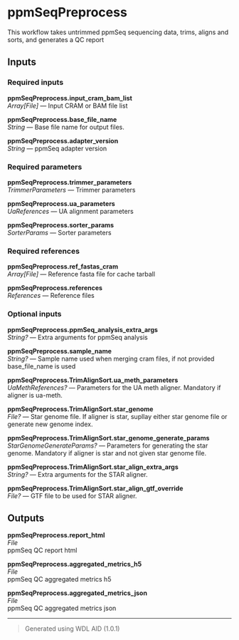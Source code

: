 # ppmSeqPreprocess
This workflow takes untrimmed ppmSeq sequencing data, trims, aligns and sorts, and generates a QC report

## Inputs

### Required inputs
<p name="ppmSeqPreprocess.input_cram_bam_list">
        <b>ppmSeqPreprocess.input_cram_bam_list</b><br />
        <i>Array[File] </i> &mdash; 
         Input CRAM or BAM file list <br /> 
</p>
<p name="ppmSeqPreprocess.base_file_name">
        <b>ppmSeqPreprocess.base_file_name</b><br />
        <i>String </i> &mdash; 
         Base file name for output files. <br /> 
</p>
<p name="ppmSeqPreprocess.adapter_version">
        <b>ppmSeqPreprocess.adapter_version</b><br />
        <i>String </i> &mdash; 
         ppmSeq adapter version <br /> 
</p>

### Required parameters
<p name="ppmSeqPreprocess.trimmer_parameters">
        <b>ppmSeqPreprocess.trimmer_parameters</b><br />
        <i>TrimmerParameters </i> &mdash; 
         Trimmer parameters <br /> 
</p>
<p name="ppmSeqPreprocess.ua_parameters">
        <b>ppmSeqPreprocess.ua_parameters</b><br />
        <i>UaReferences </i> &mdash; 
         UA alignment parameters <br /> 
</p>
<p name="ppmSeqPreprocess.sorter_params">
        <b>ppmSeqPreprocess.sorter_params</b><br />
        <i>SorterParams </i> &mdash; 
         Sorter parameters <br /> 
</p>

### Required references
<p name="ppmSeqPreprocess.ref_fastas_cram">
        <b>ppmSeqPreprocess.ref_fastas_cram</b><br />
        <i>Array[File] </i> &mdash; 
         Reference fasta file for cache tarball <br /> 
</p>
<p name="ppmSeqPreprocess.references">
        <b>ppmSeqPreprocess.references</b><br />
        <i>References </i> &mdash; 
         Reference files <br /> 
</p>

### Optional inputs
<p name="ppmSeqPreprocess.ppmSeq_analysis_extra_args">
        <b>ppmSeqPreprocess.ppmSeq_analysis_extra_args</b><br />
        <i>String? </i> &mdash; 
         Extra arguments for ppmSeq analysis <br /> 
</p>
<p name="ppmSeqPreprocess.sample_name">
        <b>ppmSeqPreprocess.sample_name</b><br />
        <i>String? </i> &mdash; 
         Sample name used when merging cram files, if not provided base_file_name is used <br /> 
</p>
<p name="ppmSeqPreprocess.TrimAlignSort.ua_meth_parameters">
        <b>ppmSeqPreprocess.TrimAlignSort.ua_meth_parameters</b><br />
        <i>UaMethReferences? </i> &mdash; 
         Parameters for the UA meth aligner. Mandatory if aligner is ua-meth. <br /> 
</p>
<p name="ppmSeqPreprocess.TrimAlignSort.star_genome">
        <b>ppmSeqPreprocess.TrimAlignSort.star_genome</b><br />
        <i>File? </i> &mdash; 
         Star genome file. If aligner is star, supllay either star genome file or generate new genome index. <br /> 
</p>
<p name="ppmSeqPreprocess.TrimAlignSort.star_genome_generate_params">
        <b>ppmSeqPreprocess.TrimAlignSort.star_genome_generate_params</b><br />
        <i>StarGenomeGenerateParams? </i> &mdash; 
         Parameters for generating the star genome. Mandatory if aligner is star and not given star genome file. <br /> 
</p>
<p name="ppmSeqPreprocess.TrimAlignSort.star_align_extra_args">
        <b>ppmSeqPreprocess.TrimAlignSort.star_align_extra_args</b><br />
        <i>String? </i> &mdash; 
         Extra arguments for the STAR aligner. <br /> 
</p>
<p name="ppmSeqPreprocess.TrimAlignSort.star_align_gtf_override">
        <b>ppmSeqPreprocess.TrimAlignSort.star_align_gtf_override</b><br />
        <i>File? </i> &mdash; 
         GTF file to be used for STAR aligner. <br /> 
</p>
</details>


## Outputs
<p name="ppmSeqPreprocess.report_html">
        <b>ppmSeqPreprocess.report_html</b><br />
        <i>File</i><br />
        ppmSeq QC report html
</p>
<p name="ppmSeqPreprocess.aggregated_metrics_h5">
        <b>ppmSeqPreprocess.aggregated_metrics_h5</b><br />
        <i>File</i><br />
        ppmSeq QC aggregated metrics h5
</p>
<p name="ppmSeqPreprocess.aggregated_metrics_json">
        <b>ppmSeqPreprocess.aggregated_metrics_json</b><br />
        <i>File</i><br />
        ppmSeq QC aggregated metrics json
</p>

<hr />

> Generated using WDL AID (1.0.1)
